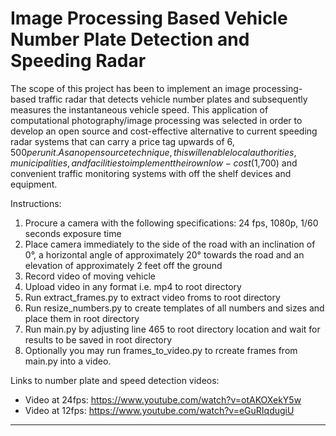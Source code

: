 # Image Processing Based Vehicle Number Plate Detection and Speeding Radar

The scope of this project has been to implement an image processing-based traffic radar that detects vehicle number plates and subsequently measures the instantaneous vehicle speed. This application of computational photography/image processing was selected in order to develop an open source and cost-effective alternative to current speeding radar systems that can carry a price tag upwards of $6,500 per unit. As an open source technique, this will enable local authorities, municipalities, and facilities to implement their own low-cost ($1,700) and convenient traffic monitoring systems with off the shelf devices and equipment.

Instructions:

1. Procure a camera with the following specifications: 24 fps, 1080p, 1/60 seconds exposure time
2. Place camera immediately to the side of the road with an inclination of 0°, a horizontal angle 
   of approximately 20° towards the road and an elevation of approximately 2 feet off the ground
3. Record video of moving vehicle 
4. Upload video in any format i.e. mp4 to root directory
5. Run extract_frames.py to extract video froms to root directory
6. Run resize_numbers.py to create templates of all numbers and sizes and place them in root
   directory
7. Run main.py by adjusting line 465 to root directory location and wait for results to be saved
   in root directory
8. Optionally you may run frames_to_video.py to rcreate frames from main.py into a video.


Links to number plate and speed detection videos:

-	Video at 24fps: https://www.youtube.com/watch?v=otAKOXekY5w
-	Video at 12fps: https://www.youtube.com/watch?v=eGuRIqdugiU

--------------------------------------------------------------------------------------------------

